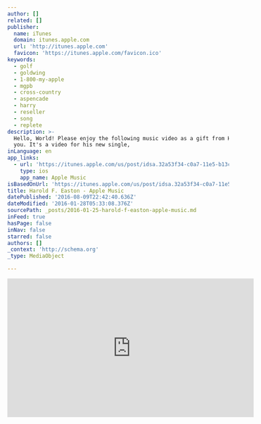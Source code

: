 ```yaml
---
author: []
related: []
publisher:
  name: iTunes
  domain: itunes.apple.com
  url: 'http://itunes.apple.com'
  favicon: 'https://itunes.apple.com/favicon.ico'
keywords:
  - golf
  - goldwing
  - 1-800-my-apple
  - mgpb
  - cross-country
  - aspencade
  - harry
  - reseller
  - song
  - replete
description: >-
  Hello, World! Please enjoy the following music video as a gift from Harry to
  you. It's a video for his new single,
inLanguage: en
app_links:
  - url: 'https://itunes.apple.com/us/post/idsa.32a53f34-c0a7-11e5-b13c-85c4f94786b6'
    type: ios
    app_name: Apple Music
isBasedOnUrl: 'https://itunes.apple.com/us/post/idsa.32a53f34-c0a7-11e5-b13c-85c4f94786b6'
title: Harold F. Easton - Apple Music
datePublished: '2016-08-09T22:42:40.636Z'
dateModified: '2016-01-28T05:33:08.376Z'
sourcePath: _posts/2016-01-25-harold-f-easton-apple-music.md
inFeed: true
hasPage: false
inNav: false
starred: false
authors: []
_context: 'http://schema.org'
_type: MediaObject

---
```

<iframe src="https://cdn.embedly.com/widgets/media.html?src=https%3A%2F%2Fembed.itunes.apple.com%2Fus%2Fembedded-player%2Fidsa.32a53f34-c0a7-11e5-b13c-85c4f94786b6&amp;url=https%3A%2F%2Fitunes.apple.com%2Fus%2Fpost%2Fidsa.32a53f34-c0a7-11e5-b13c-85c4f94786b6&amp;image=http%3A%2F%2Fis2.mzstatic.com%2Fimage%2Fthumb%2FVideo69%2Fv4%2F9b%2Fc3%2F5d%2F9bc35d01-c445-d003-f5da-25f6b74e1f34%2Fsource%2F1200x630bf.jpg&amp;key=b7d04c9b404c499eba89ee7072e1c4f7&amp;type=text%2Fhtml&amp;schema=apple" width="560" height="315" scrolling="no" frameborder="0" allowfullscreen="allowfullscreen" style=""></iframe>